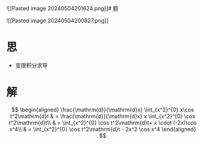 ![[Pasted image 20240504201624.png]]# 题

![[Pasted image 20240504200827.png]]

# 思

- 变限积分求导

# 解

$$
\begin{aligned}
	\frac{\mathrm{d}}{\mathrm{d}x} \int_{x^2}^{0} x\cos t^2\mathrm{d}t
	& = \frac{\mathrm{d}}{\mathrm{d}x} x \int_{x^2}^{0} \cos t^2\mathrm{d}t\\
	& = \int_{x^2}^{0} \cos t^2\mathrm{d}t+ x \cdot (-2x)\cos x^4\\
	& = \int_{x^2}^{0} \cos t^2\mathrm{d}t - 2x^2 \cos x^4
\end{aligned}
$$
